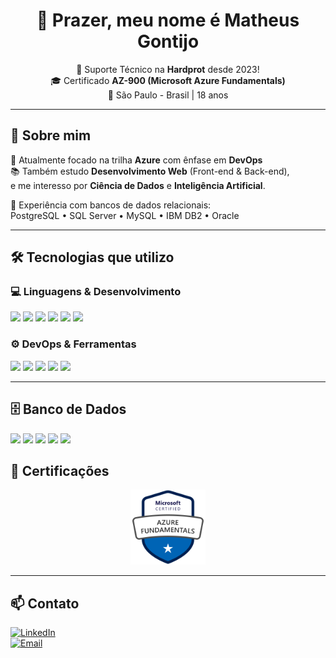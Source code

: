 <h1 align="center">👋 Prazer, meu nome é Matheus Gontijo</h1>

<p align="center">
  💼 Suporte Técnico na <strong>Hardprot</strong> desde 2023!<br>
  🎓 Certificado <strong>AZ-900 (Microsoft Azure Fundamentals)</strong> <br>
  📍 São Paulo - Brasil | 18 anos
</p>

---

## 🚀 Sobre mim

🎯 Atualmente focado na trilha **Azure** com ênfase em **DevOps**  
📚 Também estudo **Desenvolvimento Web** (Front-end & Back-end),  
e me interesso por **Ciência de Dados** e **Inteligência Artificial**.

🧠 Experiência com bancos de dados relacionais:  
PostgreSQL • SQL Server • MySQL • IBM DB2 • Oracle

---

## 🛠️ Tecnologias que utilizo

### 💻 Linguagens & Desenvolvimento

<p>
  <img src="https://img.shields.io/badge/HTML5-E34F26?style=for-the-badge&logo=html5&logoColor=white"/>
  <img src="https://img.shields.io/badge/CSS3-1572B6?style=for-the-badge&logo=css3&logoColor=white"/>
  <img src="https://img.shields.io/badge/JavaScript-F7DF1E?style=for-the-badge&logo=javascript&logoColor=black"/>
  <img src="https://img.shields.io/badge/Node.js-339933?style=for-the-badge&logo=nodedotjs&logoColor=white"/>
  <img src="https://img.shields.io/badge/C%23-239120?style=for-the-badge&logo=csharp&logoColor=white"/>
  <img src="https://img.shields.io/badge/Python-3776AB?style=for-the-badge&logo=python&logoColor=white"/>
</p>

### ⚙️ DevOps & Ferramentas

<p>
  <img src="https://img.shields.io/badge/Docker-2496ED?style=for-the-badge&logo=docker&logoColor=white"/>
  <img src="https://img.shields.io/badge/Kubernetes-326CE5?style=for-the-badge&logo=kubernetes&logoColor=white"/>
  <img src="https://img.shields.io/badge/Microsoft%20Azure-0078D4?style=for-the-badge&logo=microsoftazure&logoColor=white"/>
  <img src="https://img.shields.io/badge/Git-F05032?style=for-the-badge&logo=git&logoColor=white"/>
  <img src="https://img.shields.io/badge/GitHub-181717?style=for-the-badge&logo=github&logoColor=white"/>
</p>

---

## 🗄️ Banco de Dados

<p>
  <img src="https://img.shields.io/badge/PostgreSQL-4169E1?style=for-the-badge&logo=postgresql&logoColor=white"/>
  <img src="https://img.shields.io/badge/SQL%20Server-CC2927?style=for-the-badge&logo=microsoftsqlserver&logoColor=white"/>
  <img src="https://img.shields.io/badge/MySQL-4479A1?style=for-the-badge&logo=mysql&logoColor=white"/>
  <img src="https://img.shields.io/badge/IBM%20DB2-051D5D?style=for-the-badge&logo=ibm&logoColor=white"/>
  <img src="https://img.shields.io/badge/Oracle-F80000?style=for-the-badge&logo=oracle&logoColor=white"/>
</p>


## 📜 Certificações

<p align="center">
  <img src="https://github.com/Mathugon/Mathugon/blob/main/az900.png" alt="Microsoft Certified: Azure Fundamentals" width="120"/>
</p>

---

## 📫 Contato

[![LinkedIn](https://img.shields.io/badge/LinkedIn-mgontijo-blue?style=flat-square&logo=linkedin)](https://www.linkedin.com/in/mgontijo/)  
[![Email](https://img.shields.io/badge/Gmail-matheus.silva.gontijo@gmail.com-red?style=flat-square&logo=gmail&logoColor=white)](mailto:matheus.silva.gontijo@gmail.com)
